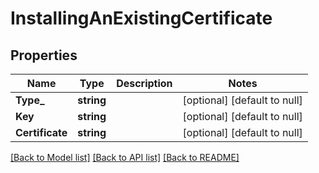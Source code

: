 # InstallingAnExistingCertificate

## Properties
Name | Type | Description | Notes
------------ | ------------- | ------------- | -------------
**Type_** | **string** |  | [optional] [default to null]
**Key** | **string** |  | [optional] [default to null]
**Certificate** | **string** |  | [optional] [default to null]

[[Back to Model list]](../README.md#documentation-for-models) [[Back to API list]](../README.md#documentation-for-api-endpoints) [[Back to README]](../README.md)

